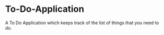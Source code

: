 # To-Do-Application
A To Do Application which keeps track of the list of things that you need to do.
